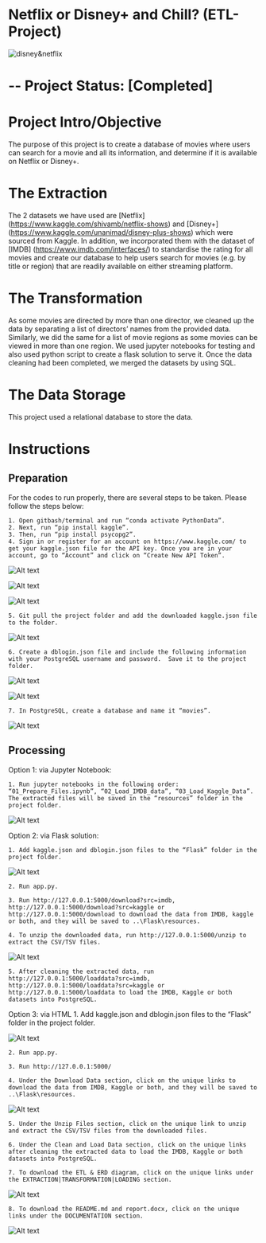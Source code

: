 # Netflix or Disney+ and Chill? (ETL-Project)

![disney&netflix](https://cdn.wccftech.com/wp-content/uploads/2020/02/netvsdis-1024x614-1.jpg)

# -- Project Status: [Completed]

# Project Intro/Objective

The purpose of this project is to create a database of movies where users can search for a movie and all its information, and determine if it is available on Netflix or Disney+.

# The Extraction

The 2 datasets we have used are [Netflix] (https://www.kaggle.com/shivamb/netflix-shows) and [Disney+] (https://www.kaggle.com/unanimad/disney-plus-shows) which were sourced from Kaggle. In addition, we incorporated them with the dataset of [IMDB] (https://www.imdb.com/interfaces/) to standardise the rating for all movies and create our database to help users search for movies (e.g. by title or region) that are readily available on either streaming platform. 

# The Transformation

As some movies are directed by more than one director, we cleaned up the data by 
separating a list of directors’ names from the provided data. Similarly, we did the same for a list of movie regions as some movies can be viewed in more than one region. We used jupyter notebooks for testing and also used python script to create a flask solution to serve it. Once the data cleaning had been completed, we merged the datasets by using SQL. 

# The Data Storage

This project used a relational database to store the data.

# Instructions  

## Preparation
For the codes to run properly, there are several steps to be taken.
Please follow the steps below:

    1. Open gitbash/terminal and run “conda activate PythonData”.
    2. Next, run “pip install kaggle”.
    3. Then, run “pip install psycopg2”.
    4. Sign in or register for an account on https://www.kaggle.com/ to get your kaggle.json file for the API key. Once you are in your account, go to “Account” and click on “Create New API Token”. 

![Alt text](images/kaggle.png?raw=true "Kaggle")

![Alt text](images/account.png?raw=true "Account")

![Alt text](images/api.png?raw=true "API")

    5. Git pull the project folder and add the downloaded kaggle.json file to the folder.

![Alt text](images/root.png?raw=true "root")

    6. Create a dblogin.json file and include the following information with your PostgreSQL username and password.  Save it to the project folder. 

![Alt text](images/dblogin.png?raw=true "root")

![Alt text](images/root2.png?raw=true "root")

    7. In PostgreSQL, create a database and name it “movies”. 

![Alt text](images/postgresql.png?raw=true "PostgreSQL")


## Processing
Option 1: via Jupyter Notebook: 

    1. Run jupyter notebooks in the following order:  “01_Prepare_Files.ipynb”, “02_Load_IMDB_data”, “03_Load_Kaggle_Data”. The extracted files will be saved in the “resources” folder in the project folder. 

![Alt text](images/resources.png?raw=true "Resources")

Option 2: via Flask solution: 

    1. Add kaggle.json and dblogin.json files to the “Flask” folder in the project folder. 

![Alt text](images/flask.png?raw=true "Flask")

    2. Run app.py.

    3. Run http://127.0.0.1:5000/download?src=imdb, http://127.0.0.1:5000/download?src=kaggle or http://127.0.0.1:5000/download to download the data from IMDB, kaggle or both, and they will be saved to ..\Flask\resources.

    4. To unzip the downloaded data, run http://127.0.0.1:5000/unzip to extract the CSV/TSV files.

![Alt text](images/flaskresources.png?raw=true "Resources")

    5. After cleaning the extracted data, run http://127.0.0.1:5000/loaddata?src=imdb, http://127.0.0.1:5000/loaddata?src=kaggle or http://127.0.0.1:5000/loaddata to load the IMDB, Kaggle or both datasets into PostgreSQL.


Option 3: via HTML
    1. Add kaggle.json and dblogin.json files to the “Flask” folder in the project folder. 

![Alt text](images/flask.png?raw=true "Flask")

    2. Run app.py.

    3. Run http://127.0.0.1:5000/

    4. Under the Download Data section, click on the unique links to download the data from IMDB, Kaggle or both, and they will be saved to ..\Flask\resources. 

![Alt text](images/datapreparation.png?raw=true "Preparation")

    5. Under the Unzip Files section, click on the unique link to unzip and extract the CSV/TSV files from the downloaded files.

    6. Under the Clean and Load Data section, click on the unique links after cleaning the extracted data to load the IMDB, Kaggle or both datasets into PostgreSQL.

    7. To download the ETL & ERD diagram, click on the unique links under the EXTRACTION|TRANSFORMATION|LOADING section.

![Alt text](images/ETL.png?raw=true "ETL")

    8. To download the README.md and report.docx, click on the unique links under the DOCUMENTATION section.

![Alt text](images/documentation.png?raw=true "Documentation")


